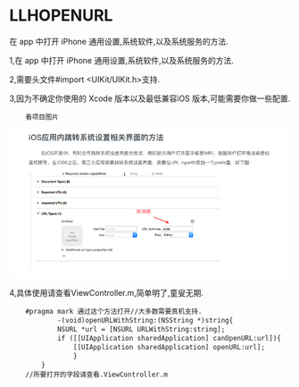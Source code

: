 # LLHOPENURL
在 app 中打开 iPhone 通用设置,系统软件,以及系统服务的方法.


1,在 app 中打开 iPhone 通用设置,系统软件,以及系统服务的方法.

2,需要头文件#import <UIKit/UIKit.h>支持.

3,因为不确定你使用的 Xcode 版本以及最低兼容iOS 版本,可能需要你做一些配置.

 		看项目图片
 		
 ![image](https://github.com/LinHaoLove/LLHOPENURL/blob/master/LLHOPENURL.png)
 		
4,具体使用请查看ViewController.m,简单明了,童叟无期.

		#pragma mark 通过这个方法打开//大多数需要真机支持.
                -(void)openURLWithString:(NSString *)string{
    			NSURL *url = [NSURL URLWithString:string];
    			if ([[UIApplication sharedApplication] canOpenURL:url]){
        			[[UIApplication sharedApplication] openURL:url];
    				}
			}
		//所要打开的字段请查看.ViewController.m
